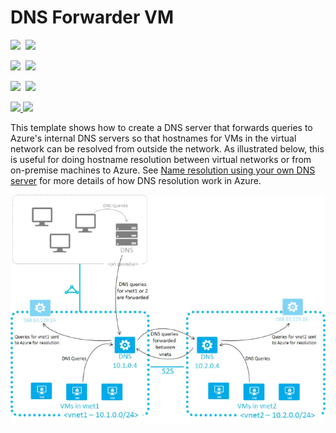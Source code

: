 # DNS Forwarder VM

<IMG SRC="https://azbotstorage.blob.core.windows.net/badges/301-dns-forwarder/PublicLastTestDate.svg" />&nbsp;
<IMG SRC="https://azbotstorage.blob.core.windows.net/badges/301-dns-forwarder/PublicDeployment.svg" />&nbsp;

<IMG SRC="https://azbotstorage.blob.core.windows.net/badges/301-dns-forwarder/FairfaxLastTestDate.svg" />&nbsp;
<IMG SRC="https://azbotstorage.blob.core.windows.net/badges/301-dns-forwarder/FairfaxDeployment.svg" />&nbsp;

<IMG SRC="https://azbotstorage.blob.core.windows.net/badges/301-dns-forwarder/BestPracticeResult.svg" />&nbsp;
<IMG SRC="https://azbotstorage.blob.core.windows.net/badges/301-dns-forwarder/CredScanResult.svg" />&nbsp;

<a href="https://portal.azure.com/#create/Microsoft.Template/uri/https%3A%2F%2Fraw.githubusercontent.com%2FAzure%2Fazure-quickstart-templates%2Fmaster%2F301-dns-forwarder%2Fazuredeploy.json" target="_blank">
    <img src="http://azuredeploy.net/deploybutton.png"/>
</a>
<a href="http://armviz.io/#/?load=https%3A%2F%2Fraw.githubusercontent.com%2FAzure%2Fazure-quickstart-templates%2Fmaster%2F301-dns-forwarder%2Fazuredeploy.json" target="_blank">
    <img src="http://armviz.io/visualizebutton.png"/>
</a>

This template shows how to create a DNS server that forwards queries to Azure's internal DNS servers so that hostnames for VMs in the virtual network can be resolved from outside the network.  As illustrated below, this is useful for doing hostname resolution between virtual networks or from on-premise machines to Azure. See [Name resolution using your own DNS server](https://azure.microsoft.com/documentation/articles/virtual-networks-name-resolution-for-vms-and-role-instances/#name-resolution-using-your-own-dns-server) for more details of how DNS resolution work in Azure.

![Inter-vnet DNS](https://raw.githubusercontent.com/Azure/azure-quickstart-templates/master/301-dns-forwarder/images/inter-vnet-dns.png)
